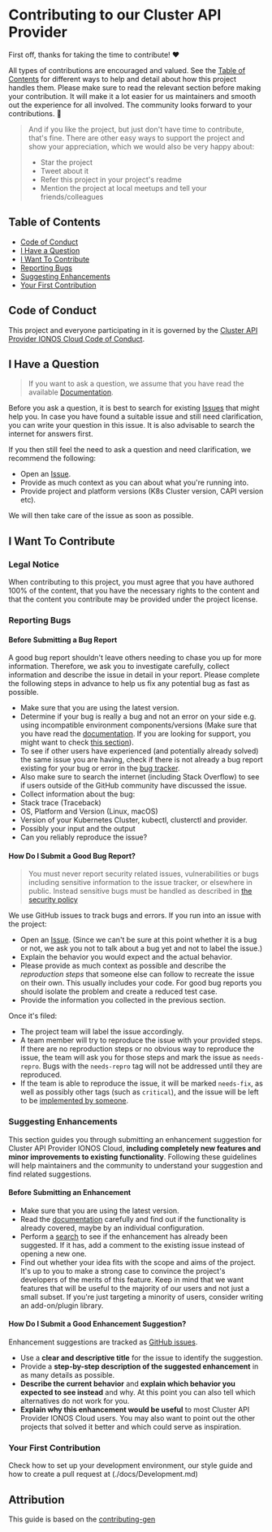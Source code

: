 # Contributing to our Cluster API Provider


First off, thanks for taking the time to contribute! ❤️

All types of contributions are encouraged and valued. See the
[Table of Contents](#table-of-contents) for different ways to help and detail
about how this project handles them. Please make sure to read the relevant
section before making your contribution. It will make it a lot easier for us
maintainers and smooth out the experience for all involved. The community
looks forward to your contributions. 🎉

> And if you like the project, but just don't have time to contribute, that's
fine. There are other easy ways to support the project and show your
appreciation, which we would also be very happy about:
> - Star the project
> - Tweet about it
> - Refer this project in your project's readme
> - Mention the project at local meetups and tell your friends/colleagues

## Table of Contents

- [Code of Conduct](#code-of-conduct)
- [I Have a Question](#i-have-a-question)
- [I Want To Contribute](#i-want-to-contribute)
- [Reporting Bugs](#reporting-bugs)
- [Suggesting Enhancements](#suggesting-enhancements)
- [Your First Contribution](#your-first-contribution)

## Code of Conduct

This project and everyone participating in it is governed by the
[Cluster API Provider IONOS Cloud Code of Conduct](./CODE_OF_CONDUCT.md).

## I Have a Question

> If you want to ask a question, we assume that you have read the
available [Documentation](./docs/README.md).

Before you ask a question, it is best to search for existing
[Issues](https://github.com/ionos-cloud/cluster-api-provider-ionoscloud/issues)
that might help you. In case you have found a suitable issue and still need clarification,
you can write your question in this issue. It is also advisable to search the internet
for answers first.

If you then still feel the need to ask a question and need clarification, we recommend
the following:

- Open an [Issue](https://github.com/ionos-cloud/cluster-api-provider-ionoscloud/issues/new).
- Provide as much context as you can about what you're running into.
- Provide project and platform versions (K8s Cluster version, CAPI version etc).

We will then take care of the issue as soon as possible.

## I Want To Contribute

### Legal Notice
When contributing to this project, you must agree that you have authored 100% of the content,
that you have the necessary rights to the content and that the content you contribute may
be provided under the project license.

### Reporting Bugs

#### Before Submitting a Bug Report

A good bug report shouldn't leave others needing to chase you up for more information. Therefore,
we ask you to investigate carefully, collect information and describe the issue in detail in your
report. Please complete the following steps in advance to help us fix any potential bug as fast as possible.

- Make sure that you are using the latest version.
- Determine if your bug is really a bug and not an error on your side e.g. using incompatible
environment components/versions (Make sure that you have read the [documentation](./docs/README.md).
If you are looking for support, you might want to check [this section](#i-have-a-question)).
- To see if other users have experienced (and potentially already solved) the same issue you are
having, check if there is not already a bug report existing for your bug or error in the
[bug tracker](https://github.com/ionos-cloud/cluster-api-provider-ionoscloud/issues?q=label%3Abug).
- Also make sure to search the internet (including Stack Overflow) to see if users outside of
 the GitHub community have discussed the issue.
- Collect information about the bug:
- Stack trace (Traceback)
- OS, Platform and Version (Linux, macOS)
- Version of your Kubernetes Cluster, kubectl, clusterctl and provider.
- Possibly your input and the output
- Can you reliably reproduce the issue?
 
#### How Do I Submit a Good Bug Report?

> You must never report security related issues, vulnerabilities or bugs including sensitive
information to the issue tracker, or elsewhere in public. Instead sensitive bugs
must be handled as described in [the security policy](./SECURITY.md)

We use GitHub issues to track bugs and errors. If you run into an issue with the project:

- Open an [Issue](https://github.com/ionos-cloud/cluster-api-provider-ionoscloud/issues/new).
(Since we can't be sure at this point whether it is a bug or not, we ask you not to talk about
a bug yet and not to label the issue.)
- Explain the behavior you would expect and the actual behavior.
- Please provide as much context as possible and describe the *reproduction steps*
that someone else can follow to recreate the issue on their own. This usually includes your code.
For good bug reports you should isolate the problem and create a reduced test case.
- Provide the information you collected in the previous section.

Once it's filed:

- The project team will label the issue accordingly.
- A team member will try to reproduce the issue with your provided steps. If there are no
reproduction steps or no obvious way to reproduce the issue, the team will ask you for those
steps and mark the issue as `needs-repro`. Bugs with the `needs-repro` tag will not
be addressed until they are reproduced.
- If the team is able to reproduce the issue, it will be marked `needs-fix`,
as well as possibly other tags (such as `critical`), and the issue will be left to be
[implemented by someone](#your-first-code-contribution).

### Suggesting Enhancements

This section guides you through submitting an enhancement suggestion for
Cluster API Provider IONOS Cloud, **including completely new features and minor
improvements to existing functionality**. Following these guidelines will help maintainers
and the community to understand your suggestion and find related suggestions.

#### Before Submitting an Enhancement

- Make sure that you are using the latest version.
- Read the [documentation](./docs/README.md) carefully and find out if
the functionality is already covered, maybe by an individual configuration.
- Perform a [search](https://github.com/ionos-cloud/cluster-api-provider-ionoscloud/issues)
to see if the enhancement has already been suggested. If it has, add a comment
to the existing issue instead of opening a new one.
- Find out whether your idea fits with the scope and aims of the project. It's up to you to make
a strong case to convince the project's developers of the merits of this feature. Keep in mind
that we want features that will be useful to the majority of our users
and not just a small subset. If you're just targeting a minority of users,
consider writing an add-on/plugin library.

#### How Do I Submit a Good Enhancement Suggestion?

Enhancement suggestions are tracked as [GitHub issues](https://github.com/ionos-cloud/cluster-api-provider-ionoscloud/issues).

- Use a **clear and descriptive title** for the issue to identify the suggestion.
- Provide a **step-by-step description of the suggested enhancement** in as many
details as possible.
- **Describe the current behavior** and **explain which behavior you expected to see
instead** and why. At this point you can also tell which alternatives do not work for you.
- **Explain why this enhancement would be useful** to most Cluster API Provider IONOS Cloud users.
You may also want to point out the other projects that solved it better and which could serve as inspiration.

### Your First Contribution

Check how to set up your development environment, our style guide and how to create a pull
request at (./docs/Development.md)

## Attribution
This guide is based on the [contributing-gen](https://github.com/bttger/contributing-gen)

